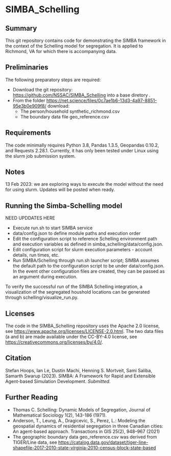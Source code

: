 # SIMBA_Schelling

## Summary
This git repository contains code for demonstrating the SIMBA framework in the context of the Schelling model for segregation. It is applied to Richmond, VA for which there is accompanying data. 

## Preliminaries
The following preparatory steps are required:
- Download the git repository: https://github.com/NSSAC/SIMBA_Schelling into a base diretory <yournamehere>.
- From the folder https://net.science/files/0c7ae1b6-13d3-4a97-8851-95e3b0e909f8/ download:
  - The person/household synthetic_richmond.csv
  - The boundary data file geo_reference.csv

## Requirements
The code minimally requires Python 3.8, Pandas 1.3.5, Geopandas 0.10.2, and Requests 2.28.1. Currently, it has only been tested under Linux using the slurm job submission system.
  
## Notes
13 Feb 2023: we are exploring ways to execute the model without the need for using slurm. Updates will be posted when ready.


## Running the Simba-Schelling model
NEED UPDDATES HERE
  
- Execute run.sh to start SIMBA service
- data/config.json to define module paths and execution order
- Edit the configuration script to reference Schelling environment path and execution variables as defined in simba\_schelling/data/config.json. 
- Edit configuration script for slurm execution parameters - account details, run times, etc. 
- Run SIMBA/Schelling through run.sh launcher script; SIMBA assumes the default path to the configuration script to be under data/config.json. In the event other configuration files are created, they can be passed as an argument during execution. 

To verify the successful run of the SIMBA Schelling integration, a visualization of the segregated houshold locations can be generated through schelling/visualize\_run.py. 


  
## Licenses
The code in the SIMBA_Schelling repository uses the Apache 2.0 license, see https://www.apache.org/licenses/LICENSE-2.0.html. The two data files (a and b) are made available under the CC-BY-4.0 license, see https://creativecommons.org/licenses/by/4.0/. 

## Citation

Stefan Hoops, Ian Le, Dustin Machi, Henning S. Mortveit, Sami Saliba, Samarth Swarup (2023). SIMBA: A Framework for Rapid and Extensible Agent-based Simulation Development. *Submitted*.

## Further Reading
- Thomas C. Schelling: Dynamic Models of Segregation, Journal of Mathematical Sociology 1(2), 143-186 (1971). 
- Anderson, T., Leung, A., Dragicevic, S., Perez, L.: Modeling the geospatial dynamics of residential segregation in three Canadian cities: An agent-based approach. Transactions in GIS 25(2), 948–967 (2021)
- The geographic boundary data geo_reference.csv was derived from TIGER/Line data, see https://catalog.data.gov/dataset/tiger-line-shapefile-2017-2010-state-virginia-2010-census-block-state-based  



